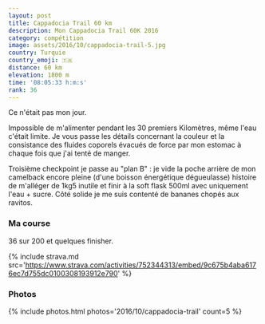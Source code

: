 ```yaml
---
layout: post
title: Cappadocia Trail 60 km
description: Mon Cappadocia Trail 60K 2016
category: compétition
image: assets/2016/10/cappadocia-trail-5.jpg
country: Turquie
country_emoji: 🇹🇷
distance: 60 km
elevation: 1800 m
time: '08:05:33 h:m:s'
rank: 36
---
```


Ce n'était pas mon jour.

Impossible de m'alimenter pendant les 30 premiers Kilomètres, même l'eau c'était
limite. Je vous passe les détails concernant la couleur et la consistance des
fluides coporels évacués de force par mon estomac à chaque fois que j'ai tenté
de manger.

Troisième checkpoint je passe au "plan B" : je vide la poche arrière de mon
camelback encore pleine (d'une boisson énergétique dégueulasse) histoire de
m'alléger de 1kg5 inutile et finir à la soft flask 500ml avec uniquement
l'eau + sucre. Côté solide je me suis contenté de bananes chopés aux ravitos.

### Ma course

36 sur 200 et quelques finisher.

{% include strava.md src='https://www.strava.com/activities/752344313/embed/9c675b4aba6176ec7d755dc0100308193912e790' %}

### Photos

{% include photos.html photos='2016/10/cappadocia-trail' count=5 %}
